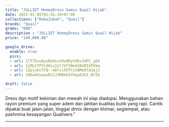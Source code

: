 ```yaml
---
title: "JULLIET HomeyDress Gamis Quail Hijab"
date: 2023-01-05T02:41:19+07:00
collections: ["RobeJubah", "Quail"]
brands: "Quail"
grams: "600"
description : "JULLIET HomeyDress Gamis Quail Hijab"
price: "149,000.00"

google_drive:
  enable: true
  pics:
  - url: 1lT75vu6yxNxHiznXw9RyYdks3dPC_yD4
  - url: 1iMLCYPtCdHiz2yl7XfSNed3AU8IXFEbw
  - url: 1ZpjuGcfCQ--mDrci5FFtsS0MoHlAJpjJ
  - url: 10Ew4VuawvDsCJ3N8mC6fHyp63LE_N7Z4

draft: false
---
```


Dress dgn motif kekinian dan mewah ini siap diadopsi. Menggunakan bahan rayon premium yang super adem dan jahitan kualitas butik yang rapi. Cantik dipakai buat jalan-jalan,  tinggal dimix dengan khimar, segiempat, atau pashmina kesayangan Qualivers."

----------    
 
